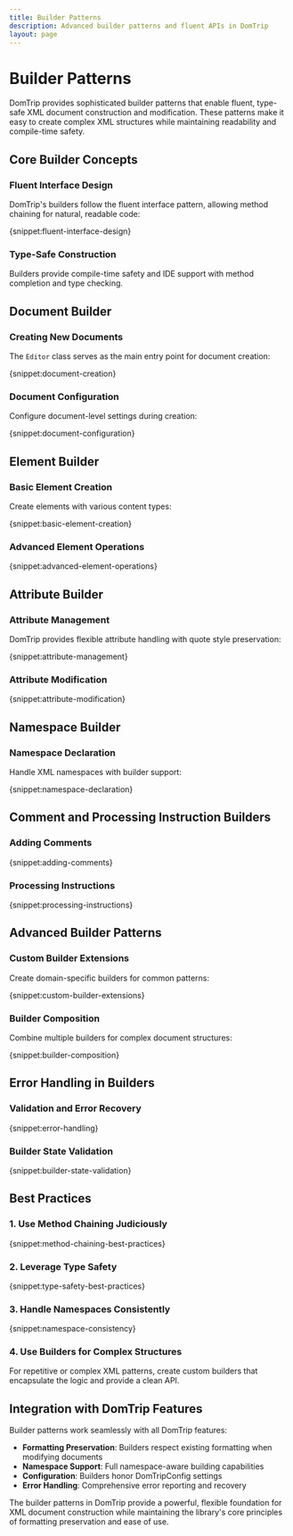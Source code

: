 ```yaml
---
title: Builder Patterns
description: Advanced builder patterns and fluent APIs in DomTrip
layout: page
---
```


# Builder Patterns

DomTrip provides sophisticated builder patterns that enable fluent, type-safe XML document construction and modification. These patterns make it easy to create complex XML structures while maintaining readability and compile-time safety.

## Core Builder Concepts

### Fluent Interface Design
DomTrip's builders follow the fluent interface pattern, allowing method chaining for natural, readable code:

{snippet:fluent-interface-design}

### Type-Safe Construction
Builders provide compile-time safety and IDE support with method completion and type checking.

## Document Builder

### Creating New Documents
The `Editor` class serves as the main entry point for document creation:

{snippet:document-creation}

### Document Configuration
Configure document-level settings during creation:

{snippet:document-configuration}

## Element Builder

### Basic Element Creation
Create elements with various content types:

{snippet:basic-element-creation}

### Advanced Element Operations
{snippet:advanced-element-operations}

## Attribute Builder

### Attribute Management
DomTrip provides flexible attribute handling with quote style preservation:

{snippet:attribute-management}

### Attribute Modification
{snippet:attribute-modification}

## Namespace Builder

### Namespace Declaration
Handle XML namespaces with builder support:

{snippet:namespace-declaration}

## Comment and Processing Instruction Builders

### Adding Comments
{snippet:adding-comments}

### Processing Instructions
{snippet:processing-instructions}

## Advanced Builder Patterns

### Custom Builder Extensions
Create domain-specific builders for common patterns:

{snippet:custom-builder-extensions}

### Builder Composition
Combine multiple builders for complex document structures:

{snippet:builder-composition}

## Error Handling in Builders

### Validation and Error Recovery
{snippet:error-handling}

### Builder State Validation
{snippet:builder-state-validation}

## Best Practices

### 1. **Use Method Chaining Judiciously**
{snippet:method-chaining-best-practices}

### 2. **Leverage Type Safety**
{snippet:type-safety-best-practices}

### 3. **Handle Namespaces Consistently**
{snippet:namespace-consistency}

### 4. **Use Builders for Complex Structures**
For repetitive or complex XML patterns, create custom builders that encapsulate the logic and provide a clean API.

## Integration with DomTrip Features

Builder patterns work seamlessly with all DomTrip features:

- **Formatting Preservation**: Builders respect existing formatting when modifying documents
- **Namespace Support**: Full namespace-aware building capabilities
- **Configuration**: Builders honor DomTripConfig settings
- **Error Handling**: Comprehensive error reporting and recovery

The builder patterns in DomTrip provide a powerful, flexible foundation for XML document construction while maintaining the library's core principles of formatting preservation and ease of use.
